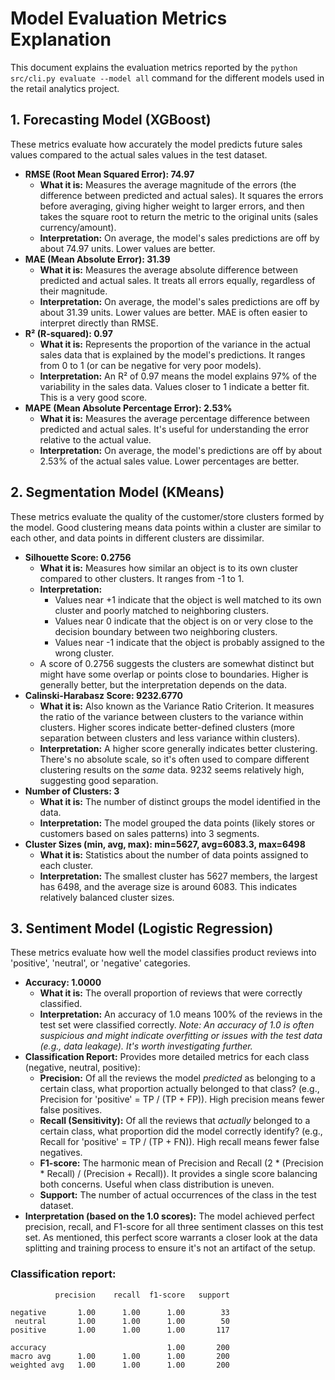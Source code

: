 # Model Evaluation Metrics Explanation

This document explains the evaluation metrics reported by the `python src/cli.py evaluate --model all` command for the different models used in the retail analytics project.

## 1. Forecasting Model (XGBoost)

These metrics evaluate how accurately the model predicts future sales values compared to the actual sales values in the test dataset.

*   **RMSE (Root Mean Squared Error): 74.97**
    *   **What it is:** Measures the average magnitude of the errors (the difference between predicted and actual sales). It squares the errors before averaging, giving higher weight to larger errors, and then takes the square root to return the metric to the original units (sales currency/amount).
    *   **Interpretation:** On average, the model's sales predictions are off by about 74.97 units. Lower values are better.
*   **MAE (Mean Absolute Error): 31.39**
    *   **What it is:** Measures the average absolute difference between predicted and actual sales. It treats all errors equally, regardless of their magnitude.
    *   **Interpretation:** On average, the model's sales predictions are off by about 31.39 units. Lower values are better. MAE is often easier to interpret directly than RMSE.
*   **R² (R-squared): 0.97**
    *   **What it is:** Represents the proportion of the variance in the actual sales data that is explained by the model's predictions. It ranges from 0 to 1 (or can be negative for very poor models).
    *   **Interpretation:** An R² of 0.97 means the model explains 97% of the variability in the sales data. Values closer to 1 indicate a better fit. This is a very good score.
*   **MAPE (Mean Absolute Percentage Error): 2.53%**
    *   **What it is:** Measures the average percentage difference between predicted and actual sales. It's useful for understanding the error relative to the actual value.
    *   **Interpretation:** On average, the model's predictions are off by about 2.53% of the actual sales value. Lower percentages are better.

## 2. Segmentation Model (KMeans)

These metrics evaluate the quality of the customer/store clusters formed by the model. Good clustering means data points within a cluster are similar to each other, and data points in different clusters are dissimilar.

*   **Silhouette Score: 0.2756**
    *   **What it is:** Measures how similar an object is to its own cluster compared to other clusters. It ranges from -1 to 1.
    *   **Interpretation:**
        *   Values near +1 indicate that the object is well matched to its own cluster and poorly matched to neighboring clusters.
        *   Values near 0 indicate that the object is on or very close to the decision boundary between two neighboring clusters.
        *   Values near -1 indicate that the object is probably assigned to the wrong cluster.
    *   A score of 0.2756 suggests the clusters are somewhat distinct but might have some overlap or points close to boundaries. Higher is generally better, but the interpretation depends on the data.
*   **Calinski-Harabasz Score: 9232.6770**
    *   **What it is:** Also known as the Variance Ratio Criterion. It measures the ratio of the variance between clusters to the variance within clusters. Higher scores indicate better-defined clusters (more separation between clusters and less variance within clusters).
    *   **Interpretation:** A higher score generally indicates better clustering. There's no absolute scale, so it's often used to compare different clustering results on the *same* data. 9232 seems relatively high, suggesting good separation.
*   **Number of Clusters: 3**
    *   **What it is:** The number of distinct groups the model identified in the data.
    *   **Interpretation:** The model grouped the data points (likely stores or customers based on sales patterns) into 3 segments.
*   **Cluster Sizes (min, avg, max): min=5627, avg=6083.3, max=6498**
    *   **What it is:** Statistics about the number of data points assigned to each cluster.
    *   **Interpretation:** The smallest cluster has 5627 members, the largest has 6498, and the average size is around 6083. This indicates relatively balanced cluster sizes.

## 3. Sentiment Model (Logistic Regression)

These metrics evaluate how well the model classifies product reviews into 'positive', 'neutral', or 'negative' categories.

*   **Accuracy: 1.0000**
    *   **What it is:** The overall proportion of reviews that were correctly classified.
    *   **Interpretation:** An accuracy of 1.0 means 100% of the reviews in the test set were classified correctly. *Note: An accuracy of 1.0 is often suspicious and might indicate overfitting or issues with the test data (e.g., data leakage). It's worth investigating further.*
*   **Classification Report:** Provides more detailed metrics for each class (negative, neutral, positive):
    *   **Precision:** Of all the reviews the model *predicted* as belonging to a certain class, what proportion actually belonged to that class? (e.g., Precision for 'positive' = TP / (TP + FP)). High precision means fewer false positives.
    *   **Recall (Sensitivity):** Of all the reviews that *actually* belonged to a certain class, what proportion did the model correctly identify? (e.g., Recall for 'positive' = TP / (TP + FN)). High recall means fewer false negatives.
    *   **F1-score:** The harmonic mean of Precision and Recall (2 * (Precision * Recall) / (Precision + Recall)). It provides a single score balancing both concerns. Useful when class distribution is uneven.
    *   **Support:** The number of actual occurrences of the class in the test dataset.
*   **Interpretation (based on the 1.0 scores):** The model achieved perfect precision, recall, and F1-score for all three sentiment classes on this test set. As mentioned, this perfect score warrants a closer look at the data splitting and training process to ensure it's not an artifact of the setup.

### Classification report:
              precision    recall  f1-score   support

    negative       1.00      1.00      1.00        33
     neutral       1.00      1.00      1.00        50
    positive       1.00      1.00      1.00       117

    accuracy                           1.00       200
    macro avg      1.00      1.00      1.00       200
    weighted avg   1.00      1.00      1.00       200
